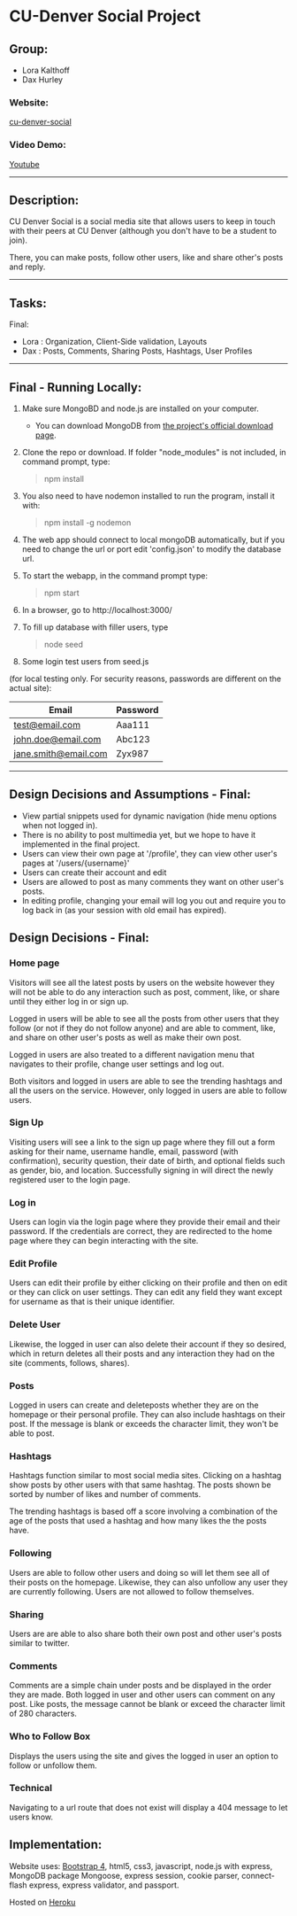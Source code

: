 # CU-Denver Social Project
## Group:
+ Lora Kalthoff
+ Dax Hurley

### Website:
[cu-denver-social](https://cu-denver-social.herokuapp.com/)

### Video Demo:
[Youtube](https://www.youtube.com/watch?v=fAGVmWUuL54)

---
## Description:

CU Denver Social is a social media site that allows users to keep in touch with their peers at CU Denver (although you don't have to be a student to join). 

There, you can make posts, follow other users, like and share other's posts and reply. 

---
## Tasks:
Final:
- Lora : Organization, Client-Side validation, Layouts
- Dax : Posts, Comments, Sharing Posts, Hashtags, User Profiles

---
## Final - Running Locally:

1. Make sure MongoBD and node.js are installed on your computer.
    - You can download MongoDB from [the project's official download page](https://www.mongodb.com/try/download/community).
2. Clone the repo or download. If folder "node_modules" is not included, in command prompt, type:
    >npm install
3. You also need to have nodemon installed to run the program, install it with:
    >npm install -g nodemon
3. The web app should connect to local mongoDB automatically, but if you need to change the url or port edit 'config.json' to modify the database url.
4. To start the webapp, in the command prompt type:
    >npm start
5. In a browser, go to http://localhost:3000/
6. To fill up database with filler users, type
    >node seed

7. Some login test users from seed.js 

(for local testing only. For security reasons, passwords are
different on the actual site):

| Email | Password |
---| ---
| test@email.com | Aaa111 |
| john.doe@email.com | Abc123 |
| jane.smith@email.com | Zyx987 |
---

## Design Decisions and Assumptions - Final:
 - View partial snippets used for dynamic navigation (hide menu options when not logged in).
 - There is no ability to post multimedia yet, but we hope to have it implemented in the final project.
 - Users can view their own page at '/profile', they can view other user's pages at '/users/{username}'
 - Users can create their account and edit
- Users are allowed to post as many comments they want on other user's posts.
- In editing profile, changing your email will log you out and require you to log back in (as your session with old email has expired).

## Design Decisions - Final:

### Home page
Visitors will see all the latest posts by users on the website however they will not be able to do any interaction such as post, comment, like, or share until they either log in or sign up. 

Logged in users will be able to see all the posts from other users that they follow (or not if they do not follow anyone) and are able to comment, like, and share on other user's posts as well as make their own post.

Logged in users are also treated to a different navigation menu that navigates to their profile, change user settings and log out.

Both visitors and logged in users are able to see the trending hashtags and all the users on the service. However, only logged in users are able to follow users.

### Sign Up
Visiting users will see a link to the sign up page where they fill out a form asking for their name, username handle, email, password (with confirmation), security question, their date of birth, and optional fields such as gender, bio, and location.
Successfully signing in will direct the newly registered user to the login page.

### Log in
Users can login via the login page where they provide their email and their password. If the credentials are correct, they are redirected to the home page where they can begin interacting with the site. 

### Edit Profile
Users can edit their profile by either clicking on their profile and then on edit or they can click on user settings. They can edit any field they want except for username as that is their unique identifier. 

### Delete User
Likewise, the logged in user can also delete their account if they so desired, which in return deletes all their posts and any interaction they had on the site (comments, follows, shares).

### Posts
Logged in users can create and deleteposts whether they are on the homepage or their personal profile. They can also include hashtags on their post. If the message is blank or exceeds the character limit, they won't be able to post.

### Hashtags
Hashtags function similar to most social media sites. Clicking on a hashtag show posts by other users with that same hashtag. The posts shown be sorted by number of likes and number of comments.

The trending hashtags is based off a score involving a combination of the age of the posts that used a hashtag and how many likes the the posts have.

### Following
Users are able to follow other users and doing so will let them see all of their posts on the homepage. Likewise, they can also unfollow any user they are currently following. Users are not allowed to follow themselves.

### Sharing
Users are are able to also share both their own post and other user's posts similar to twitter.

### Comments
Comments are a simple chain under posts and be displayed in the order they are made. Both logged in user and other users can comment on any post. Like posts, the message cannot be blank or exceed the character limit of 280 characters.

### Who to Follow Box
Displays the users using the site and gives the logged in user an option to follow or unfollow them.

### Technical
Navigating to a url route that does not exist will display a 404 message to let users know.

## Implementation:
Website uses:
 [Bootstrap 4](https://getbootstrap.com/), html5, css3, javascript, node.js with express, MongoDB package Mongoose, express session, cookie parser, connect-flash express, express validator, and passport.
 
 Hosted on [Heroku](https://www.heroku.com/)


